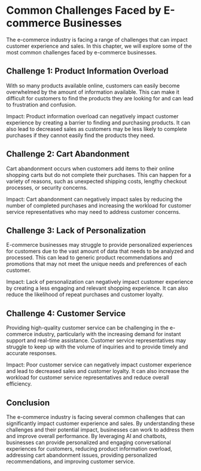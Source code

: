 Common Challenges Faced by E-commerce Businesses
==============================================================================================

The e-commerce industry is facing a range of challenges that can impact customer experience and sales. In this chapter, we will explore some of the most common challenges faced by e-commerce businesses.

Challenge 1: Product Information Overload
-----------------------------------------

With so many products available online, customers can easily become overwhelmed by the amount of information available. This can make it difficult for customers to find the products they are looking for and can lead to frustration and confusion.

Impact: Product information overload can negatively impact customer experience by creating a barrier to finding and purchasing products. It can also lead to decreased sales as customers may be less likely to complete purchases if they cannot easily find the products they need.

Challenge 2: Cart Abandonment
-----------------------------

Cart abandonment occurs when customers add items to their online shopping carts but do not complete their purchases. This can happen for a variety of reasons, such as unexpected shipping costs, lengthy checkout processes, or security concerns.

Impact: Cart abandonment can negatively impact sales by reducing the number of completed purchases and increasing the workload for customer service representatives who may need to address customer concerns.

Challenge 3: Lack of Personalization
------------------------------------

E-commerce businesses may struggle to provide personalized experiences for customers due to the vast amount of data that needs to be analyzed and processed. This can lead to generic product recommendations and promotions that may not meet the unique needs and preferences of each customer.

Impact: Lack of personalization can negatively impact customer experience by creating a less engaging and relevant shopping experience. It can also reduce the likelihood of repeat purchases and customer loyalty.

Challenge 4: Customer Service
-----------------------------

Providing high-quality customer service can be challenging in the e-commerce industry, particularly with the increasing demand for instant support and real-time assistance. Customer service representatives may struggle to keep up with the volume of inquiries and to provide timely and accurate responses.

Impact: Poor customer service can negatively impact customer experience and lead to decreased sales and customer loyalty. It can also increase the workload for customer service representatives and reduce overall efficiency.

Conclusion
----------

The e-commerce industry is facing several common challenges that can significantly impact customer experience and sales. By understanding these challenges and their potential impact, businesses can work to address them and improve overall performance. By leveraging AI and chatbots, businesses can provide personalized and engaging conversational experiences for customers, reducing product information overload, addressing cart abandonment issues, providing personalized recommendations, and improving customer service.

